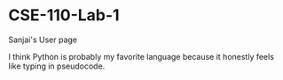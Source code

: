 # CSE-110-Lab-1
Sanjai's User page

I think Python is probably my favorite language because it honestly feels like typing in pseudocode.
